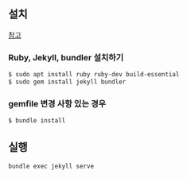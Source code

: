 ## 설치 
[참고](https://mmistakes.github.io/minimal-mistakes/docs/quick-start-guide/)

### Ruby, Jekyll, bundler 설치하기
```bash
$ sudo apt install ruby ruby-dev build-essential
$ sudo gem install jekyll bundler
```

### gemfile 변경 사항 있는 경우
```bash
$ bundle install
```

## 실행
```bash
bundle exec jekyll serve
```
